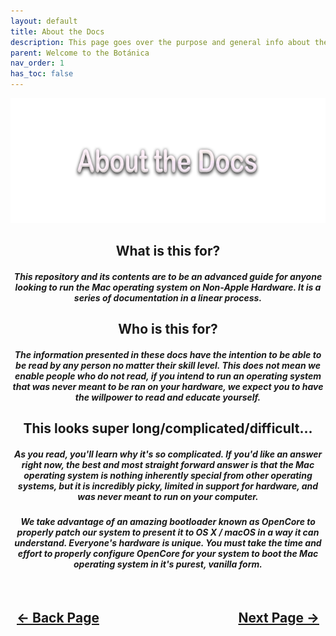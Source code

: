 ```yaml
---
layout: default
title: About the Docs
description: This page goes over the purpose and general info about the Carnations Core Configuration Docs.
parent: Welcome to the Botánica
nav_order: 1
has_toc: false
---
```


<style>
  .navigation-container {
    display: flex;
    justify-content: space-between;
    align-items: center;
    width: 100%;
  }
  
  .nav-button {
    margin: 10px;
  }
</style>

<p align="center">
  <img width="650" height="200" src="../../assets/Headers/Header-AboutTheDocs.png">
</p>

<h2 align="center">What is this for?</h2>
<h5 align="center">This repository and its contents are to be an advanced guide for anyone looking to run the Mac operating system on Non-Apple Hardware. It is a series of documentation in a linear process.</h5>

<h2 align="center">Who is this for?</h2>
<h5 align="center">The information presented in these docs have the intention to be able to be read by any person no matter their skill level. This does not mean we enable people who do not read, if you intend to run an operating system that was never meant to be ran on your hardware, we expect you to have the willpower to read and educate yourself.</h5>

<h2 align="center">This looks super long/complicated/difficult...</h2>

<h5 align="center">As you read, you'll learn why it's so complicated. If you'd like an answer right now, the best and most straight forward answer is that the Mac operating system is nothing inherently special from other operating systems, but it is incredibly picky, limited in support for hardware, and was never meant to run on your computer.</h5>

<h5 align="center">We take advantage of an amazing bootloader known as OpenCore to properly patch our system to present it to OS X / macOS in a way it can understand. Everyone's hardware is unique. You must take the time and effort to properly configure OpenCore for your system to boot the Mac operating system in it's purest, vanilla form.</h5>

<h2 align="center">
  <br>
  <div class="navigation-container">
    <a class="nav-button" href="../../">&larr; Back Page</a>
    <a class="nav-button" href="02-WhatFollowsNext.html">Next Page &rarr;</a>
  </div>
  <br>
</h2>
